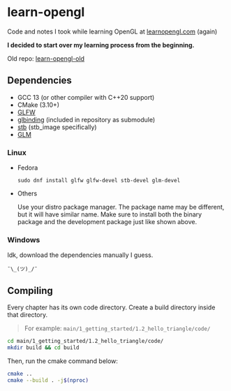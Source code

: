 # learn-opengl

Code and notes I took while learning OpenGL at [learnopengl.com](https://learnopengl.com) (again)

**I decided to start over my learning process from the beginning.**

Old repo: [learn-opengl-old](https://github.com/mrizaln/learn-opengl-old)

## Dependencies

- GCC 13 (or other compiler with C++20 support)
- CMake (3.10+)
- [GLFW](https://github.com/glfw/glfw)
- [glbinding](https://github.com/cginternals/glbinding) (included in repository as submodule)
- [stb](https://github.com/nothings/stb) (stb_image specifically)
- [GLM](https://github.com/g-truc/glm)

### Linux

- Fedora

  ```
  sudo dnf install glfw glfw-devel stb-devel glm-devel
  ```

- Others

  Use your distro package manager. The package name may be different, but it will have similar name. Make sure to install both the binary package and the development package just like shown above.

### Windows

Idk, download the dependencies manually I guess.

`¯\_(ツ)_/¯`

## Compiling

Every chapter has its own code directory. Create a build directory inside that directory.

> For example: `main/1_getting_started/1.2_hello_triangle/code/`

```sh
cd main/1_getting_started/1.2_hello_triangle/code/
mkdir build && cd build
```

Then, run the cmake command below:

```sh
cmake ..
cmake --build . -j$(nproc)
```
